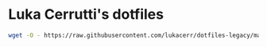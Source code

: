 # Luka Cerrutti's dotfiles

```sh
wget -O - https://raw.githubusercontent.com/lukacerr/dotfiles-legacy/main/run.sh | bash
```
